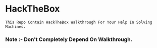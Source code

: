 # HackTheBox
```
This Repo Contain HackTheBox Walkthrough For Your Help In Solving Machines.
```

### Note :- Don't Completely Depend On Walkthrough.
